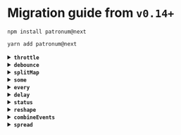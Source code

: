 # Migration guide from `v0.14+`

```shell
npm install patronum@next
```

```shell
yarn add patronum@next
```

<details>
<summary><strong><code>throttle</code></strong></summary>

```ts
import { throttle } from 'patronum/throttle';
```

### Previous version

```ts
const throttled = throttle(source, timeout);
```

### Current version

```ts
const throttled = throttle({ source, timeout });

// Also you can set target
const throttled = createEvent(); // or any unit
throttle({ source, timeout, target: throttled });
```

- Wrap `source` and `timeout` arguments to object
- Optionally add `target` parameter

https://github.com/sergeysova/patronum/pull/31

</details>

<details>
<summary><strong><code>debounce</code></strong></summary>

```ts
import { debounce } from 'patronum/debounce';
```

### Previous version

```ts
const debounced = debounce(source, timeout);
```

### Current version

```ts
const debounced = debounce({ source, timeout });

// Also you can set target
const debounced = createEvent(); // or any unit
debounce({ source, timeout, target: debounced });
```

- Wrap `source` and `timeout` arguments to object
- Optionally add `target` parameter

https://github.com/sergeysova/patronum/pull/38

</details>

<details>
<summary><strong><code>splitMap</code></strong></summary>

```ts
import { splitMap } from 'patronum/split-map';
```

### Previous version

```ts
const received = splitMap(nameReceived, {
  firstName: (string) => string.split(' ')[0], // string | undefined
  lastName: (string) => string.split(' ')[1], // string | undefined
});
```

### Current version

```ts
const received = splitMap({
  source: nameReceived,
  cases: {
    firstName: (string) => string.split(' ')[0], // string | undefined
    lastName: (string) => string.split(' ')[1], // string | undefined
});
```

- First argument should be `source`
- Second argument should be `cases`

https://github.com/sergeysova/patronum/pull/41

</details>

<details>
<summary><strong><code>some</code></strong></summary>

```ts
import { some } from 'patronum/some';
```

### Previous version

```ts
const $tooBig = some((size) => size > 800, [$width, $height]);
```

### Current version

```ts
const $tooBig = some({
  predicate: (size) => size > 800,
  stores: [$width, $height],
});
```

- First argument should be `predicate`
- Second argument should be `stores`

https://github.com/sergeysova/patronum/pull/43

</details>

<details>
<summary><strong><code>every</code></strong></summary>

```ts
import { every } from 'patronum/every';
```

### Previous version

```ts
const $result = every(true, [$a, $b, $c]);
const $result = every(() => true, [$a, $b, $c]);
```

### Current version

```ts
const $result = every({ predicate: true, stores: [$a, $b, $c] });
const $result = every({ predicate: () => true, stores: [$a, $b, $c] });
```

- First argument should be `predicate`
- Second argument should be `stores`

https://github.com/sergeysova/patronum/pull/50

</details>

<details>
<summary><strong><code>delay</code></strong></summary>

```ts
import { delay } from 'patronum/delay';
```

### Previous version

```ts
const delayed = delay(unit, 100);
const logDelayed = delay(unit, { time: (payload) => 100 });
```

### Current version

```ts
const delayed = delay({
  source: unit,
  timeout: 100,
});

const delayed = delay({
  source: unit,
  timeout: (payload) => 100,
});

const delayed = delay({
  source: unit,
  timeout: $timeout,
});
```

- First argument should be `source`
- Second argument should be `timeout`
- `time` property from second argument should be `timeout`
- `timeout` can be `Store<number>`

https://github.com/sergeysova/patronum/pull/51

</details>

<details>
<summary><strong><code>status</code></strong></summary>

```ts
import { status } from 'patronum/status';
```

### Previous version

```ts
const $status = status(effect, 'initial');
```

### Current version

```ts
const $status = status({ effect, defaultValue: 'initial' });
```

- First argument should be `effect` in object
- Second argument should be `defaultValue` and can be optional

https://github.com/sergeysova/patronum/pull/55

</details>

<details>
<summary><strong><code>reshape</code></strong></summary>

```ts
import { reshape } from 'patronum/reshape';
```

### Previous version

```ts
const parts = reshape($original, {
  length: (string) => string.length,
  first: (string) => string.split(' ')[0] || '',
  second: (string) => string.split(' ')[1] || '',
});
```

### Current version

```ts
const parts = reshape({
  source: $original,
  shape: {
    length: (string) => string.length,
    first: (string) => string.split(' ')[0] || '',
    second: (string) => string.split(' ')[1] || '',
  },
});
```

- First argument should be `source`
- Second argument should be `shape`

https://github.com/sergeysova/patronum/pull/57

</details>

<details>
<summary><strong><code>combineEvents</code></strong></summary>

```ts
import { combineEvents } from 'patronum/combine-events';
```

### Previous version

```ts
const target = combineEvents([first, second, third]);
const target = combineEvents({
  key1: event1,
  key2: event2,
});
```

### Current version

```ts
const target = combineEvents({ events: [first, second, third] });
const target = combineEvents({
  events: {
    key1: event1,
    key2: event2,
  },
});
```

- Assign first argument to property `events` in object

https://github.com/sergeysova/patronum/pull/58

</details>

<details>
<summary><strong><code>spread</code></strong></summary>

```ts
import { spread } from 'patronum/spread';
```

### Previous version

```ts
spread(formReceived, {
  first: $first,
  last: $last,
});

const source = spread({
  first: $first,
  last: $last,
});
```

### Current version

```ts
spread({
  source: formReceived,
  targets: {
    first: $first,
    last: $last,
  },
});

const source = spread({
  targets: {
    first: $first,
    last: $last,
  },
});
```

1. If you have two arguments:
   - First argument should be `source` in object
   - Second argument should be `targets`
1. If only one argument:
   - Wrap it to object and assign to `targets`

https://github.com/sergeysova/patronum/pull/61

</details>

